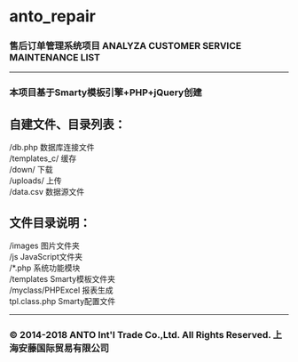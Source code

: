 # anto_repair
### 售后订单管理系统项目 ANALYZA CUSTOMER SERVICE MAINTENANCE LIST

---

### 本项目基于Smarty模板引擎+PHP+jQuery创建

## 自建文件、目录列表：

/db.php 数据库连接文件 <br>
/templates_c/	缓存 <br>
/down/	下载 <br>
/uploads/ 上传 <br>
/data.csv 数据源文件 <br>


## 文件目录说明：
/images 图片文件夹 <br>
/js	JavaScript文件夹 <br>
/*.php 系统功能模块 <br>
/templates Smarty模板文件夹 <br>
/myclass/PHPExcel 报表生成 <br>
tpl.class.php Smarty配置文件 <br>

---

### © 2014-2018 ANTO Int'l Trade Co.,Ltd. All Rights Reserved. 上海安藤国际贸易有限公司
